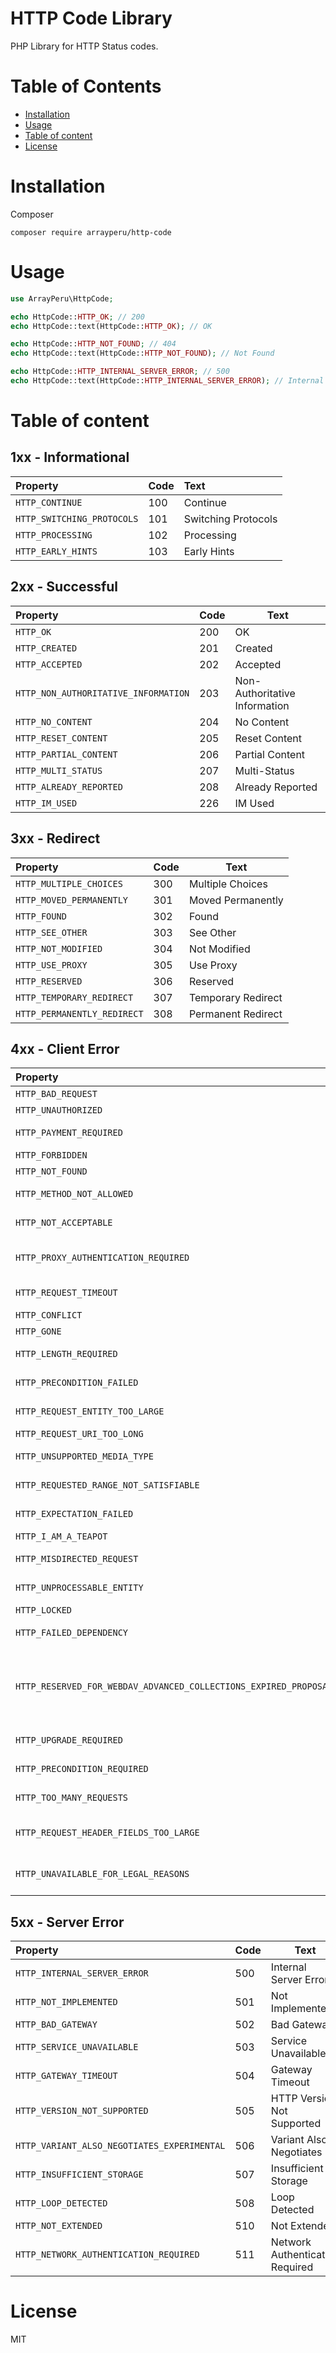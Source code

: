 # HTTP Code Library

PHP Library for HTTP Status codes.

# Table of Contents

- [Installation](#installation)
- [Usage](#usage)
- [Table of content](#table-of-content)
- [License](#license)

# Installation

Composer

```
composer require arrayperu/http-code
```

# Usage

```php
use ArrayPeru\HttpCode;

echo HttpCode::HTTP_OK; // 200
echo HttpCode::text(HttpCode::HTTP_OK); // OK

echo HttpCode::HTTP_NOT_FOUND; // 404
echo HttpCode::text(HttpCode::HTTP_NOT_FOUND); // Not Found

echo HttpCode::HTTP_INTERNAL_SERVER_ERROR; // 500
echo HttpCode::text(HttpCode::HTTP_INTERNAL_SERVER_ERROR); // Internal Server Error
```

# Table of content

## 1xx - Informational

| Property                   | Code | Text                |
| :------------------------- | ---- | :------------------ |
| `HTTP_CONTINUE`            | 100  | Continue            |
| `HTTP_SWITCHING_PROTOCOLS` | 101  | Switching Protocols |
| `HTTP_PROCESSING`          | 102  | Processing          |
| `HTTP_EARLY_HINTS`         | 103  | Early Hints         |

## 2xx - Successful

| Property                             | Code | Text                          |
| :----------------------------------- | ---- | ----------------------------- |
| `HTTP_OK`                            | 200  | OK                            |
| `HTTP_CREATED`                       | 201  | Created                       |
| `HTTP_ACCEPTED`                      | 202  | Accepted                      |
| `HTTP_NON_AUTHORITATIVE_INFORMATION` | 203  | Non-Authoritative Information |
| `HTTP_NO_CONTENT`                    | 204  | No Content                    |
| `HTTP_RESET_CONTENT`                 | 205  | Reset Content                 |
| `HTTP_PARTIAL_CONTENT`               | 206  | Partial Content               |
| `HTTP_MULTI_STATUS`                  | 207  | Multi-Status                  |
| `HTTP_ALREADY_REPORTED`              | 208  | Already Reported              |
| `HTTP_IM_USED`                       | 226  | IM Used                       |

## 3xx - Redirect

| Property                    | Code | Text               |
| :-------------------------- | ---- | ------------------ |
| `HTTP_MULTIPLE_CHOICES`     | 300  | Multiple Choices   |
| `HTTP_MOVED_PERMANENTLY`    | 301  | Moved Permanently  |
| `HTTP_FOUND`                | 302  | Found              |
| `HTTP_SEE_OTHER`            | 303  | See Other          |
| `HTTP_NOT_MODIFIED`         | 304  | Not Modified       |
| `HTTP_USE_PROXY`            | 305  | Use Proxy          |
| `HTTP_RESERVED`             | 306  | Reserved           |
| `HTTP_TEMPORARY_REDIRECT`   | 307  | Temporary Redirect |
| `HTTP_PERMANENTLY_REDIRECT` | 308  | Permanent Redirect |

## 4xx - Client Error

| Property                                                         | Code | Text                                                      |
| :--------------------------------------------------------------- | ---- | --------------------------------------------------------- |
| `HTTP_BAD_REQUEST`                                               | 400  | Bad Request                                               |
| `HTTP_UNAUTHORIZED`                                              | 401  | Unauthorized                                              |
| `HTTP_PAYMENT_REQUIRED`                                          | 402  | Payment Required                                          |
| `HTTP_FORBIDDEN`                                                 | 403  | Forbidden                                                 |
| `HTTP_NOT_FOUND`                                                 | 404  | Not Found                                                 |
| `HTTP_METHOD_NOT_ALLOWED`                                        | 405  | Method Not Allowed                                        |
| `HTTP_NOT_ACCEPTABLE`                                            | 406  | Not Acceptable                                            |
| `HTTP_PROXY_AUTHENTICATION_REQUIRED`                             | 407  | Proxy Authentication Required                             |
| `HTTP_REQUEST_TIMEOUT`                                           | 408  | Request Timeout                                           |
| `HTTP_CONFLICT`                                                  | 409  | Conflict                                                  |
| `HTTP_GONE`                                                      | 410  | Gone                                                      |
| `HTTP_LENGTH_REQUIRED`                                           | 411  | Length Required                                           |
| `HTTP_PRECONDITION_FAILED`                                       | 412  | Precondition Failed                                       |
| `HTTP_REQUEST_ENTITY_TOO_LARGE`                                  | 413  | Payload Too Large                                         |
| `HTTP_REQUEST_URI_TOO_LONG`                                      | 414  | URI Too Long                                              |
| `HTTP_UNSUPPORTED_MEDIA_TYPE`                                    | 415  | Unsupported Media Type                                    |
| `HTTP_REQUESTED_RANGE_NOT_SATISFIABLE`                           | 416  | Range Not Satisfiable                                     |
| `HTTP_EXPECTATION_FAILED`                                        | 417  | Expectation Failed                                        |
| `HTTP_I_AM_A_TEAPOT`                                             | 418  | I\'m a teapot                                             |
| `HTTP_MISDIRECTED_REQUEST`                                       | 421  | Misdirected Request                                       |
| `HTTP_UNPROCESSABLE_ENTITY`                                      | 422  | Unprocessable Entity                                      |
| `HTTP_LOCKED`                                                    | 423  | Locked                                                    |
| `HTTP_FAILED_DEPENDENCY`                                         | 424  | Failed Dependency                                         |
| `HTTP_RESERVED_FOR_WEBDAV_ADVANCED_COLLECTIONS_EXPIRED_PROPOSAL` | 425  | Reserved for WebDAV advanced collections expired proposal |
| `HTTP_UPGRADE_REQUIRED`                                          | 426  | Upgrade Required                                          |
| `HTTP_PRECONDITION_REQUIRED`                                     | 428  | Precondition Required                                     |
| `HTTP_TOO_MANY_REQUESTS`                                         | 429  | Too Many Requests                                         |
| `HTTP_REQUEST_HEADER_FIELDS_TOO_LARGE`                           | 431  | Request Header Fields Too Large                           |
| `HTTP_UNAVAILABLE_FOR_LEGAL_REASONS`                             | 451  | Unavailable For Legal Reasons                             |

## 5xx - Server Error

| Property                                    | Code | Text                            |
| :------------------------------------------ | ---- | ------------------------------- |
| `HTTP_INTERNAL_SERVER_ERROR`                | 500  | Internal Server Error           |
| `HTTP_NOT_IMPLEMENTED`                      | 501  | Not Implemented                 |
| `HTTP_BAD_GATEWAY`                          | 502  | Bad Gateway                     |
| `HTTP_SERVICE_UNAVAILABLE`                  | 503  | Service Unavailable             |
| `HTTP_GATEWAY_TIMEOUT`                      | 504  | Gateway Timeout                 |
| `HTTP_VERSION_NOT_SUPPORTED`                | 505  | HTTP Version Not Supported      |
| `HTTP_VARIANT_ALSO_NEGOTIATES_EXPERIMENTAL` | 506  | Variant Also Negotiates         |
| `HTTP_INSUFFICIENT_STORAGE`                 | 507  | Insufficient Storage            |
| `HTTP_LOOP_DETECTED`                        | 508  | Loop Detected                   |
| `HTTP_NOT_EXTENDED`                         | 510  | Not Extended                    |
| `HTTP_NETWORK_AUTHENTICATION_REQUIRED`      | 511  | Network Authentication Required |

# License

MIT

